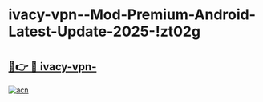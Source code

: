 # ivacy-vpn--Mod-Premium-Android-Latest-Update-2025-!zt02g

# <h2><a href="https://5ksqu9.esa.edu.pl?title=ivacy-vpn-&ref=zt02g">🔗👉 🔴 ivacy-vpn-</a></h2>

[![acn](https://github.com/user-attachments/assets/0f9c940e-d8b0-45ae-aac7-cd30a18b3e1c)](https://5ksqu9.esa.edu.pl?title=ivacy-vpn-&ref=zt02g)

